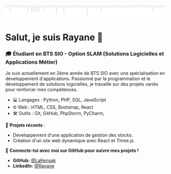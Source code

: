 ![](gif.gif)

# Salut, je suis Rayane 👋

### 🎓 Étudiant en BTS SIO - Option SLAM (Solutions Logicielles et Applications Métier)

Je suis actuellement en 2ème année de BTS SIO avec une spécialisation en développement d'applications. Passionné par la programmation et le développement de solutions logicielles, je travaille sur des projets variés pour renforcer mes compétences.

- 💻 Langages : Python, PHP, SQL, JavaScript
- 🌐 Web : HTML, CSS, Bootstrap, React
- 🛠️ Outils : Git, GitHub, PhpStorm, PyCharm, 

🚀 **Projets récents** :
- Développement d'une application de gestion des stocks.
- Création d'un site web dynamique avec React et Three.js.

🔗 **Connecte-toi avec moi sur GitHub pour suivre mes projets !**

- **GitHub:** [@LaKensak](https://github.com/LaKensak)
- **LinkedIn:** [@Rayane]([https://www.linkedin.com/in/rayane-charkaoui-786a25235])

